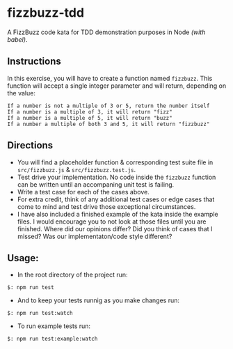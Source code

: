 # fizzbuzz-tdd
A FizzBuzz code kata for TDD demonstration purposes in Node _(with babel)_.

## Instructions
In this exercise, you will have to create a function named `fizzbuzz`. This function will accept a single integer parameter and will return, depending on the value:

    If a number is not a multiple of 3 or 5, return the number itself
    If a number is a multiple of 3, it will return "fizz"
    If a number is a multiple of 5, it will return "buzz"
    If a number a multiple of both 3 and 5, it will return "fizzbuzz"

## Directions
* You will find a placeholder function & corresponding test suite file in `src/fizzbuzz.js` & `src/fizzbuzz.test.js`.
* Test drive your implementation. No code inside the `fizzbuzz` function can be written until an accompaning unit test is failing.
* Write a test case for each of the cases above.
* For extra credit, think of any additional test cases or edge cases that come to mind and test drive those exceptional circumstances.
* I have also included a finished example of the kata inside the example files. I would encourage you to not look at those files until you are finished. Where did our opinions differ? Did you think of cases that I missed? Was our implementaton/code style different?

## Usage:
* In the root directory of the project run:
```
$: npm run test
```
* And to keep your tests runnig as you make changes run:
```
$: npm run test:watch
```
* To run example tests run:
```
$: npm run test:example:watch
```
